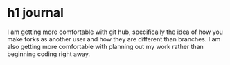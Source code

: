 # h1  journal


I am getting more comfortable with git hub, specifically the idea of how you make
forks as another user and how they are different than branches. I am also getting more comfortable
with planning out my work rather than beginning coding right away.  
